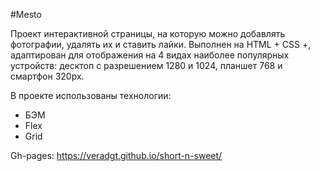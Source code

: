 #Mesto

Проект интерактивной страницы, на которую можно добавлять фотографии, удалять их и ставить лайки.
Выполнен на HTML + CSS +, адаптирован для отображения на 4 видах наиболее популярных устройств: десктоп с разрешением 1280 и 1024, планшет 768 и смартфон 320px.

В проекте использованы технологии:

- БЭМ
- Flex
- Grid

Gh-pages: https://veradgt.github.io/short-n-sweet/
